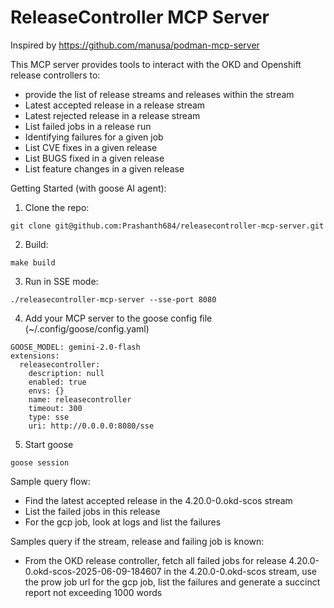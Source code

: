 # ReleaseController MCP Server

Inspired by https://github.com/manusa/podman-mcp-server

This MCP server provides tools to interact with the OKD and Openshift release controllers to:
- provide the list of release streams and releases within the stream
- Latest accepted release in a release stream
- Latest rejected release in a release stream
- List failed jobs in a release run
- Identifying failures for a given job
- List CVE fixes in a given release
- List BUGS fixed in a given release
- List feature changes in a given release

Getting Started (with goose AI agent):

1. Clone the repo:
```
git clone git@github.com:Prashanth684/releasecontroller-mcp-server.git
```
2. Build:
```
make build
```
3. Run in SSE mode:
```
./releasecontroller-mcp-server --sse-port 8080
```
4. Add your MCP server to the goose config file (~/.config/goose/config.yaml)
```
GOOSE_MODEL: gemini-2.0-flash
extensions:
  releasecontroller:
    description: null
    enabled: true
    envs: {}
    name: releasecontroller
    timeout: 300
    type: sse
    uri: http://0.0.0.0:8080/sse
```
5. Start goose
```
goose session
```

Sample query flow:
- Find the latest accepted release in the 4.20.0-0.okd-scos stream
- List the failed jobs in this release
- For the gcp job, look at logs and list the failures

Samples query if the stream, release and failing job is known:
- From the OKD release controller, fetch all failed jobs for release 4.20.0-0.okd-scos-2025-06-09-184607 in the 4.20.0-0.okd-scos stream, use the prow job url for the gcp job, list the failures and generate a succinct report not exceeding 1000 words

